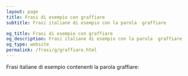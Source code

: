 ```yaml
---
layout: page
title: Frasi di esempio con graffiare 
subtitle: Frasi italiane di esempio con la parola  graffiare

og_title: Frasi di esempio con graffiare 
og_description: Frasi italiane di esempio con la parola  graffiare
og_type: website
permalink: /frasi/g/graffiare.html
---
```


Frasi italiane di esempio contenenti la parola graffiare:


